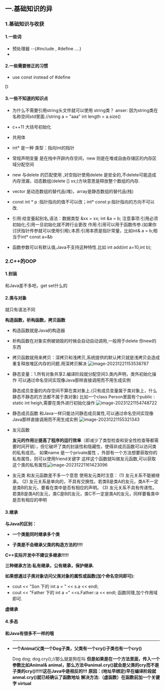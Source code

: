 

## 一.基础知识的异

### 1.基础知识与收获

#### 1.一些词

- 预处理器  --{#include , #define ....}
- 

#### 2.一些需要修正的习惯

- use const instead of #define

D







#### 3.一些不知道的知识点

- 为什么不需要引用string头文件就可以使用 string类？ anser: 因为string类在名称空间std里面.//string a = "aaa" int length = a.size()

- c++11 大括号初始化

- 共用体

- int* 是一种 类型：指向Int的指针

- 常规声明变量 是在栈中开辟内存空间，new 则是在堆或自由存储区的内存区域分配空间

- new 与delete 的匹配使用 ,对空指针使用delete 是安全的,不delete可能造成内存泄漏，动态数组(delete []  xx;)方块意思是释放整个数组的内存. 

- vector 是动态数组的替代品(堆)，array是静态数组的替代品(栈)

- const int * p :指针指向的值不可以改；int* const p:指针指向的方向不可以改.

- 引用:给变量起别名,语法：数据类型 &xx =  xx;  int &a = b;  注意事项:引用必须初始化;引用一旦初始化就不跨行业更改
  作用:引用可以用于函数传参.(如果你讨厌指针传参就可以使用引用);本质:引用本质是指针常量，比如int& a = b;相当于int* const a=&b 

- 函数参数可以有默认值,Java不支持这种特性.比如 int add(int a=10,int b);

  

### 2.C++的OOP

#### 1.封装

和Java差不多吧，get set什么的

#### 2.类与对象

就只有语法不同

**构造函数，析构函数，拷贝函数**

- 构造函数就是Java的构造器

- 析构函数在对象实例被销毁的时候会自动自动调用,一般用于delete 你new的东西

- 拷贝函数就用来拷贝：深拷贝和浅拷贝,系统提供的默认拷贝就是浅拷贝会造成重复释放堆区内存的问题.用深拷贝解决
  ![image-20231221153538787](C:\Users\赵联城\AppData\Roaming\Typora\typora-user-images\image-20231221153538787.png)

- 静态变量：1.所有对象共享2.编译阶段就分配空间3.类内声明，类外初始化操作
   可以通过命名空间实现像Java那样直接调用而不用生成实例

  静态成员变量的内存空间不算在类对象上.(只有成员变量属于类对象上，什么静态不静态的方法都不属于类对象)
  比如一个class Person里面有个public : static int heigh,需要在类外进行初始化操作
  ![image-20231221154748722](C:\Users\赵联城\AppData\Roaming\Typora\typora-user-images\image-20231221154748722.png)

- 静态成员函数
  和Java一样只能访问静态成员属性,可以通过命名空间实现像Java那样直接调用而不用生成实例
  ![image-20231221155321343](C:\Users\赵联城\AppData\Roaming\Typora\typora-user-images\image-20231221155321343.png)

- 友元函数

  **友元的作用**是**提高了程序的运行效率**（即减少了类型检查和安全性检查等都需要时间开销），但它破坏了类的封装性和隐藏性，使得非成员函数可以访问类的私有成员。
  如果name 是一个private属性 ，外部有一个方法想要获取你的私有属性，则可以使用friend关键字
  这样这个函数就叫做友元函数,可以获取这个类的私有属性![image-20231221161423096](C:\Users\赵联城\AppData\Roaming\Typora\typora-user-images\image-20231221161423096.png)

- 友元类 
  和友元函数差不多一个意思   使用友元类时注意：
           (1) 友元关系不能被继承。 
           (2) 友元关系是单向的，不具有交换性。若类B是类A的友元，类A不一定是类B的友元，要看在类中是否有相应的声明。
           (3) 友元关系不具有传递性。若类B是类A的友元，类C是B的友元，类C不一定是类A的友元，同样要看类中是否有相应的申明

  



#### 3.继承

**与Java的区别：**

- **一个类能同时继承多个类**

- **子类是不会继承父类的构造方法的!!!!**



**C++实际开发中不建议多继承!!!!!**



**三种继承方法:私有继承，公有继承，保护继承.**



**如果想通过子类对象访问父类对象的属性或函数(加个命名空间即可):**

- cout << "Son 下的 int a = " << s.a << endl;
- cout << "Father 下的 int a =" <<s.Father::a << endl;
  函数同理,加个作用域即可.



**虚继承**





#### 4.多态



**和Java有很多不一样的哦**



- ****

  **一个Animal父类一个Dog子类，父类有一个cry()子类也有一个cry()**

  Dog dog;
  dog.cry();//那么就是狗在叫
  **但是如果是在一个方法里面，传入一个参数比如Animal& animal，那么方法中animal.cry()就会是父类的cry而不是子类的cry()!!!!!这在Java中是相反的!!!**
  **原因：(地址早绑定)早在编译阶段就anmal.cry()就已经确认了函数地址**
  **解决方法:（虚函数）在函数前加一个关键字 virtual**





































































